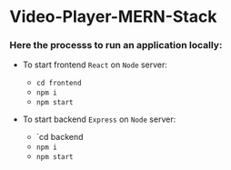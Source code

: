 # Video-Player-MERN-Stack

### Here the processs to run an application locally:

   - To start frontend `React` on `Node` server:
     - `cd frontend`
     - `npm i`
     - `npm start`

   - To start backend `Express` on `Node` server:
     - `cd backend
     - `npm i`
     - `npm start`
